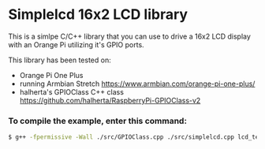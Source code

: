# Simplelcd 16x2 LCD library 
This is a simlpe C/C++ library that you can use to drive a 16x2 LCD display with an Orange Pi utilizing it's GPIO ports.

This library has been tested on:
- Orange Pi One Plus
- running Armbian Stretch https://www.armbian.com/orange-pi-one-plus/
- halherta's GPIOClass C++ class https://github.com/halherta/RaspberryPi-GPIOClass-v2

### To compile the example, enter this command:
```sh
$ g++ -fpermissive -Wall ./src/GPIOClass.cpp ./src/simplelcd.cpp lcd_test.cpp -o lcd_test 
```
 
